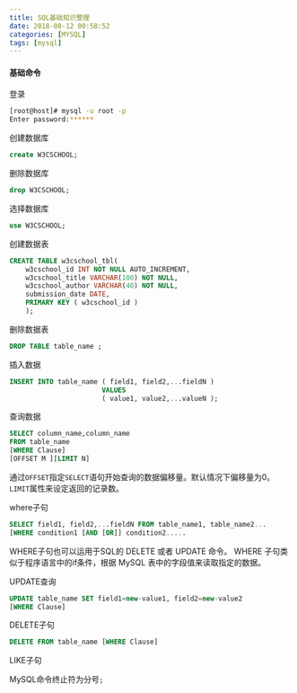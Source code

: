 ```yaml
---
title: SQL基础知识整理
date: 2018-08-12 00:58:52
categories: [MYSQL]
tags: [mysql]
---
```


#### 基础命令

登录
```bash
[root@host]# mysql -u root -p
Enter password:******
```

创建数据库
```sql
create W3CSCHOOL;
```

删除数据库
```sql
drop W3CSCHOOL;
```

选择数据库
```sql
use W3CSCHOOL;
```

创建数据表
```sql
CREATE TABLE w3cschool_tbl(
    w3cschool_id INT NOT NULL AUTO_INCREMENT,
    w3cschool_title VARCHAR(100) NOT NULL,
    w3cschool_author VARCHAR(40) NOT NULL,
    submission_date DATE,
    PRIMARY KEY ( w3cschool_id )
    );
```

删除数据表
```sql
DROP TABLE table_name ;
```

插入数据
```sql
INSERT INTO table_name ( field1, field2,...fieldN )
                       VALUES
                       ( value1, value2,...valueN );
```

查询数据
```sql
SELECT column_name,column_name
FROM table_name
[WHERE Clause]
[OFFSET M ][LIMIT N]
```
通过``OFFSET``指定``SELECT``语句开始查询的数据偏移量。默认情况下偏移量为0。
``LIMIT``属性来设定返回的记录数。

where子句
```sql
SELECT field1, field2,...fieldN FROM table_name1, table_name2...
[WHERE condition1 [AND [OR]] condition2.....
```
WHERE子句也可以运用于SQL的 DELETE 或者 UPDATE 命令。
WHERE 子句类似于程序语言中的if条件，根据 MySQL 表中的字段值来读取指定的数据。

UPDATE查询
```sql
UPDATE table_name SET field1=new-value1, field2=new-value2
[WHERE Clause]
```

DELETE子句
```sql
DELETE FROM table_name [WHERE Clause]
```

LIKE子句





MySQL命令终止符为分号``;``

